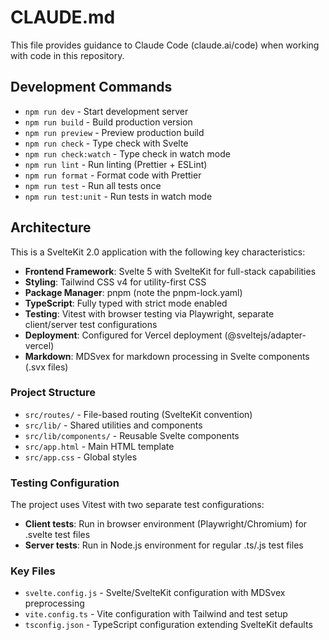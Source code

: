 # CLAUDE.md

This file provides guidance to Claude Code (claude.ai/code) when working with code in this repository.

## Development Commands

- `npm run dev` - Start development server
- `npm run build` - Build production version
- `npm run preview` - Preview production build
- `npm run check` - Type check with Svelte
- `npm run check:watch` - Type check in watch mode
- `npm run lint` - Run linting (Prettier + ESLint)
- `npm run format` - Format code with Prettier
- `npm run test` - Run all tests once
- `npm run test:unit` - Run tests in watch mode

## Architecture

This is a SvelteKit 2.0 application with the following key characteristics:

- **Frontend Framework**: Svelte 5 with SvelteKit for full-stack capabilities
- **Styling**: Tailwind CSS v4 for utility-first CSS
- **Package Manager**: pnpm (note the pnpm-lock.yaml)
- **TypeScript**: Fully typed with strict mode enabled
- **Testing**: Vitest with browser testing via Playwright, separate client/server test configurations
- **Deployment**: Configured for Vercel deployment (@sveltejs/adapter-vercel)
- **Markdown**: MDSvex for markdown processing in Svelte components (.svx files)

### Project Structure

- `src/routes/` - File-based routing (SvelteKit convention)
- `src/lib/` - Shared utilities and components
- `src/lib/components/` - Reusable Svelte components
- `src/app.html` - Main HTML template
- `src/app.css` - Global styles

### Testing Configuration

The project uses Vitest with two separate test configurations:
- **Client tests**: Run in browser environment (Playwright/Chromium) for .svelte test files
- **Server tests**: Run in Node.js environment for regular .ts/.js test files

### Key Files

- `svelte.config.js` - Svelte/SvelteKit configuration with MDSvex preprocessing
- `vite.config.ts` - Vite configuration with Tailwind and test setup
- `tsconfig.json` - TypeScript configuration extending SvelteKit defaults